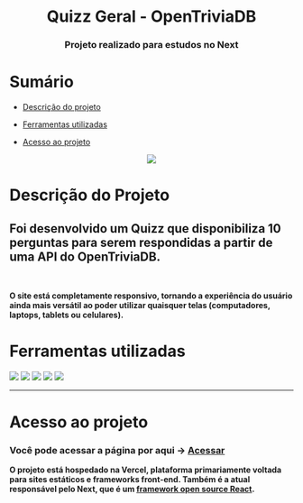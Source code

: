 
<h1 align="center"> Quizz Geral - OpenTriviaDB</h1>
<h3 align="center"> Projeto realizado para estudos no Next </h3>

# Sumário

- [Descrição do projeto](#descrição-do-projeto)

- [Ferramentas utilizadas](#ferramentas-utilizadas)

- [Acesso ao projeto](#acesso-ao-projeto)

<p align="center">
<img src="http://img.shields.io/static/v1?label=STATUS&message=PROJETO%20FINALIZADO&color=GREEN&style=for-the-badge"/>
</p>

# Descrição do Projeto
## Foi desenvolvido um Quizz que disponibiliza 10 perguntas para serem respondidas a partir de uma API do OpenTriviaDB. 

<br>

**O site está completamente responsivo, tornando a experiência do usuário ainda mais versátil ao poder utilizar quaisquer telas (computadores, laptops, tablets ou celulares).**

# Ferramentas utilizadas

  <img src="https://img.shields.io/badge/next%20js-000000?style=for-the-badge&logo=nextdotjs&logoColor=white" /> <img src="https://img.shields.io/badge/TypeScript-007ACC?style=for-the-badge&logo=typescript&logoColor=white" /> <img src="https://img.shields.io/badge/React-20232A?style=for-the-badge&logo=react&logoColor=61DAFB" /> <img src="https://img.shields.io/badge/Tailwind_CSS-38B2AC?style=for-the-badge&logo=tailwind-css&logoColor=white" /> <img src="https://img.shields.io/badge/Visual_Studio_Code-0078D4?style=for-the-badge&logo=visual%20studio%20code&logoColor=white" />


<hr>


# Acesso ao projeto

### Você pode acessar a página por aqui -> <a target="_blank" href="https://quizz-2023.vercel.app">Acessar</a>


**O projeto está hospedado na Vercel, plataforma primariamente voltada para sites estáticos e frameworks front-end. Também é a atual responsável pelo Next, que é um <a target="_blank" href="https://opensource.com/article/20/1/react-javascript-frameworks">framework open source React</a>.**


